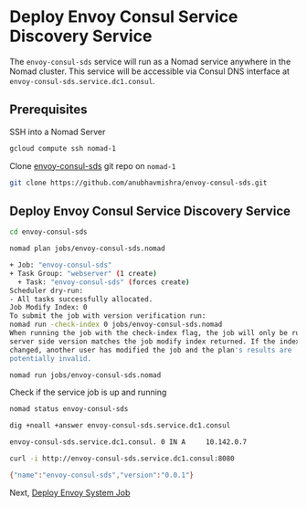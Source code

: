 # Deploy Envoy Consul Service Discovery Service

The `envoy-consul-sds` service will run as a Nomad service anywhere in the Nomad cluster. This service will be accessible via Consul DNS interface at `envoy-consul-sds.service.dc1.consul`.

## Prerequisites

SSH into a Nomad Server

```bash 
gcloud compute ssh nomad-1
```

Clone [envoy-consul-sds](https://github.com/anubhavmishra/envoy-consul-sds) git repo on `nomad-1`

```bash
git clone https://github.com/anubhavmishra/envoy-consul-sds.git
```

## Deploy Envoy Consul Service Discovery Service

```bash
cd envoy-consul-sds
```

```bash
nomad plan jobs/envoy-consul-sds.nomad
```

```bash
+ Job: "envoy-consul-sds"
+ Task Group: "webserver" (1 create)
  + Task: "envoy-consul-sds" (forces create)
Scheduler dry-run:
- All tasks successfully allocated.
Job Modify Index: 0
To submit the job with version verification run:
nomad run -check-index 0 jobs/envoy-consul-sds.nomad
When running the job with the check-index flag, the job will only be run if the
server side version matches the job modify index returned. If the index has
changed, another user has modified the job and the plan's results are
potentially invalid.
```

```bash
nomad run jobs/envoy-consul-sds.nomad
```

Check if the service job is up and running

```bash
nomad status envoy-consul-sds
```

```bash
dig +noall +answer envoy-consul-sds.service.dc1.consul
```

```bash
envoy-consul-sds.service.dc1.consul. 0 IN A     10.142.0.7
```

```bash
curl -i http://envoy-consul-sds.service.dc1.consul:8080
```

```bash
{"name":"envoy-consul-sds","version":"0.0.1"}
```

Next, [Deploy Envoy System Job](./deploy-envoy-system-job.md)